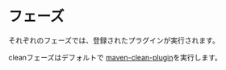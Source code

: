# フェーズ

それぞれのフェーズでは、登録されたプラグインが実行されます。

cleanフェーズはデフォルトで
[maven-clean-plugin](http://maven.apache.org/plugins/maven-clean-plugin/)を実行します。
